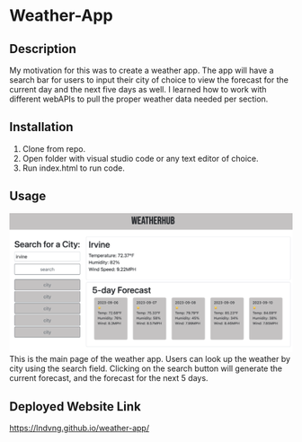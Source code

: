# Weather-App

## Description
My motivation for this was to create a weather app. The app will have a search bar for users to input their city of choice to view the forecast for the current day and the next five days as well. I learned how to work with different webAPIs to pull the proper weather data needed per section.

## Installation

1. Clone from repo.
2. Open folder with visual studio code or any text editor of choice.
3. Run index.html to run code.

## Usage

![weather app main page screenshot](./assets/images/weather-main.png)
This is the main page of the weather app. Users can look up the weather by city using the search field. Clicking on the search button will generate the current forecast, and the forecast for the next 5 days. 

## Deployed Website Link

https://lndvng.github.io/weather-app/
